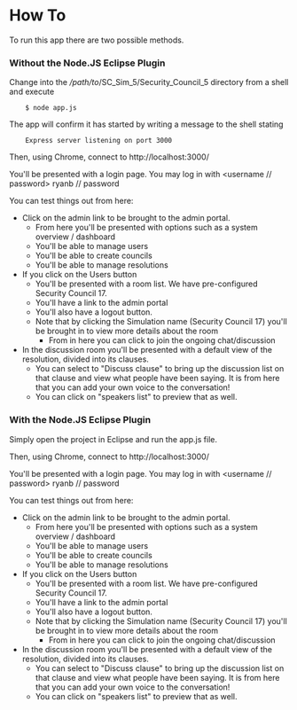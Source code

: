 How To
======
To run this app there are two possible methods.

### Without the Node.JS Eclipse Plugin
Change into the _/path/to_/SC_Sim_5/Security_Council_5 directory from a shell and execute

        $ node app.js

The app will confirm it has started by writing a message to the shell stating
        
        Express server listening on port 3000

Then, using Chrome, connect to http://localhost:3000/

You'll be presented with a login page. You may log in with <username // password> ryanb // password

You can test things out from here:

* Click on the admin link to be brought to the admin portal.
    * From here you'll be presented with options such as a system overview / dashboard
    * You'll be able to manage users
    * You'll be able to create councils
    * You'll be able to manage resolutions
* If you click on the Users button
    * You'll be presented with a room list. We have pre-configured Security Council 17.
    * You'll have a link to the admin portal
    * You'll also have a logout button.
    * Note that by clicking the Simulation name (Security Council 17) you'll be brought in to view more details about the room
        * From in here you can click to join the ongoing chat/discussion
* In the discussion room you'll be presented with a default view of the resolution, divided into its clauses.
    * You can select to "Discuss clause" to bring up the discussion list on that clause and view what people have been saying. It is from here that you can add your own voice to the conversation!
    * You can click on "speakers list" to preview that as well.

### With the Node.JS Eclipse Plugin
Simply open the project in Eclipse and run the app.js file.

Then, using Chrome, connect to http://localhost:3000/

You'll be presented with a login page. You may log in with <username // password> ryanb // password

You can test things out from here:

* Click on the admin link to be brought to the admin portal.
    * From here you'll be presented with options such as a system overview / dashboard
    * You'll be able to manage users
    * You'll be able to create councils
    * You'll be able to manage resolutions
* If you click on the Users button
    * You'll be presented with a room list. We have pre-configured Security Council 17.
    * You'll have a link to the admin portal
    * You'll also have a logout button.
    * Note that by clicking the Simulation name (Security Council 17) you'll be brought in to view more details about the room
        * From in here you can click to join the ongoing chat/discussion
* In the discussion room you'll be presented with a default view of the resolution, divided into its clauses.
    * You can select to "Discuss clause" to bring up the discussion list on that clause and view what people have been saying. It is from here that you can add your own voice to the conversation!
    * You can click on "speakers list" to preview that as well.